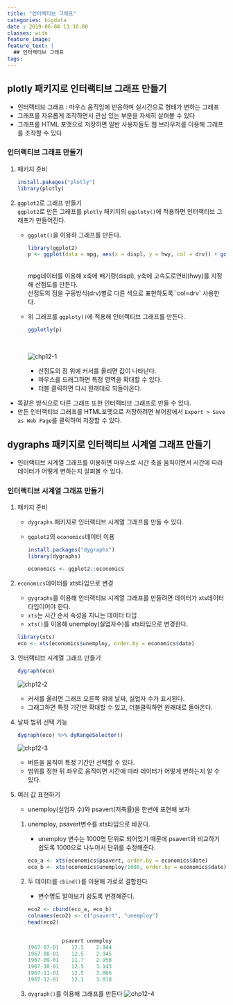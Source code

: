 ```yaml
---
title: "인터랙티브 그래프"
categories: bigdata
date : 2019-06-04 13:30:00
classes: wide
feature_image:
feature_text: |
  ## 인터랙티브 그래프
tags:
---
```


## plotly 패키지로 인터랙티브 그래프 만들기
- 인터랙티브 그래프 : 마우스 움직임에 반응하며 실시간으로 형태가 변하는 그래프
- 그래프를 자유롭게 조작하면서 관심 있는 부분을 자세히 살펴볼 수 있다
- 그래프를 HTML 포맷으로 저장하면 일반 사용자들도 웹 브라우저를 이용해 그래프를 조작할 수 있다

### 인터랙티브 그래프 만들기
1. 패키지 준비

    ```r
    install.pakages("plotly")
    library(plotly)
    ```

2. `ggplot2`로 그래프 만들기
    <br>`ggplot2`로 만든 그래프를 `plotly` 패키지의 `ggploty()`에 적용하면 인터랙티브 그래프가 만들어진다.
    - `ggplot()`을 이용하 그래프를 만든다.

        ```r
        library(ggplot2)
        p <- ggplot(data = mpg, aes(x = displ, y = hwy, col = drv)) + goem_point()
        ```

        <br>
        mpg데이터를 이용해 x축에 배기량(displ), y축에 고속도로연비(hwy)를 지정해 산점도를 만든다.
        <br>
        산점도의 점을 구동방식(drv)별로 다른 색으로 표현하도록 `col=drv` 사용한다.

    - 위 그래프를 `ggploty()`에 적용해 인터랙티브 그래프를 만든다.

        ```r
        ggplotly(p)
        ```

        <br>

        ![chp12-1](/assets/images/chp12-1.PNG)
        - 산점도의 점 위에 커서를 올리면 값이 나타난다.
        - 마우스를 드래그하면 특정 영역을 확대할 수 있다.
        - 더블 클릭하면 다시 원래대로 되돌아온다.
- 똑같은 방식으로 다른 그래프 또한 인터랙티브 그래프로 만들 수 있다.
- 만든 인터랙티브 그래프를 HTML포맷으로 저장하려면 뷰어창에서 `Export > Save as Web Page`를 클릭하여 저장할 수 있다.

## dygraphs 패키지로 인터랙티브 시계열 그래프 만들기
- 인터랙티브 시계열 그래프를 이용하면 마우스로 시간 축을 움직이면서 시간에 따라 데이터가 어떻게 변하는지 살펴볼 수 있다.

### 인터랙티브 시계열 그래프 만들기
1. 패키지 준비
    - `dygraphs` 패키지로 인터랙티브 시계열 그래프를 만들 수 있다.
    - `ggplot2`의 `economics`데이터 이용

        ```r
        install.packages("dygraphs")
        library(dygraphs)

        economics <- ggplot2::economics    
        ```
2. `economics`데이터를 xts타입으로 변경
    - `gygraphs`를 이용해 인터랙티브 시계열 그래프를 만들려면 데이터가 xts데이터 타입이어야 한다.
    - `xts`는 시간 순서 속성을 지니는 데이터 타입
    - `xts()`를 이용해 unemploy(실업자수)를 xts타입으로 변경한다.
    ```r
    library(xts)
    eco <- xts(economics$unemploy, order.by = economics$date)
    ```
3. 인터랙티브 시계열 그래프 만들기
    ```r
    dygraph(eco)
    ```

    ![chp12-2](/assets/images/chp12-2.PNG)
    - 커서를 올리면 그래프 오른쪽 위에 날짜, 실업자 수가 표시된다.
    - 그래그하면 특정 기간만 확대할 수 있고, 더블클릭하면 원래대로 돌아온다.

5. 날짜 범위 선택 기능
    ```r
    dygraph(eco) %>% dyRangeSelector()
    ```
    ![chp12-3](/assets/images/chp12-3.PNG)
    - 버튼을 움직여 특정 기간만 선택할 수 있다.
    - 범위를 정한 뒤 좌우로 움직이면 시간에 따라 데이터가 어떻게 변하는지 알 수 있다.

6. 여러 값 표현하기
    - unemploy(실업자 수)와 psavert(저축률)을 한번에 표현해 보자
    1. unemploy, psavert변수를 xts타입으로 바꾼다.
        - unemploy 변수는 1000명 단위로 되어있기 때문에 psavert와 비교하기 쉽도록 1000으로 나누어서 단위를 수정해준다.

        ```r
        eco_a <- xts(economics$psavert, order.by = economics$date)
        eco_b <- xts(economics$unemploy/1000, order.by = economics$date)
        ```

    2. 두 데이터를 `cbind()`를 이용해 가로로 결합한다
        - 변수명도 알아보기 쉽도록 변경해준다.
        ```r
        eco2 <- cbind(eco_a, eco_b)
        colnames(eco2) <- c("psavert", "unemploy")
        head(eco2)


                   psavert unemploy
        1967-07-01    12.5    2.944
        1967-08-01    12.5    2.945
        1967-09-01    11.7    2.958
        1967-10-01    12.5    3.143
        1967-11-01    12.5    3.066
        1967-12-01    12.1    3.018
        ```
    3. `dygraph()`를 이용해 그래프를 만든다
        ![chp12-4](/assets/images/chp12-4.PNG)
